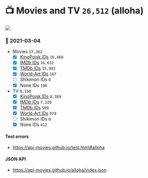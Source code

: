 # :tv: Movies and TV `26,512` (alloha)

<a href="https://API-Movies.github.io"><img src="https://API-Movies.github.io/banner.png?cache"></a>

### :date: 2021-03-04
- Movies `17,362`
  - [x] <a href="https://API-Movies.github.io/alloha/movie_kinopoisk_ids.json">KinoPoisk IDs</a> `16,468`
  - [x] <a href="https://API-Movies.github.io/alloha/movie_imdb_ids.json">IMDb IDs</a> `16,632`
  - [x] <a href="https://API-Movies.github.io/alloha/movie_tmdb_ids.json">TMDb IDs</a> `15,983`
  - [x] <a href="https://API-Movies.github.io/alloha/movie_world_art_ids.json">World-Art IDs</a> `167`
  - [ ] Shikimori IDs `0`
  - [x] None IDs `196`
- TV `9,150`
  - [x] <a href="https://API-Movies.github.io/alloha/tv_kinopoisk_ids.json">KinoPoisk IDs</a> `8,389`
  - [x] <a href="https://API-Movies.github.io/alloha/tv_imdb_ids.json">IMDb IDs</a> `7,320`
  - [x] <a href="https://API-Movies.github.io/alloha/tv_tmdb_ids.json">TMDb IDs</a> `509`
  - [x] <a href="https://API-Movies.github.io/alloha/tv_world_art_ids.json">World-Art IDs</a> `978`
  - [ ] Shikimori IDs `0`
  - [x] None IDs `412`
#### Test errors
- <a href='https://api-movies.github.io/test.html#alloha'>https://api-movies.github.io/test.html#alloha</a>
#### JSON API
- <a href='https://api-movies.github.io/alloha/index.json'>https://api-movies.github.io/alloha/index.json</a>
